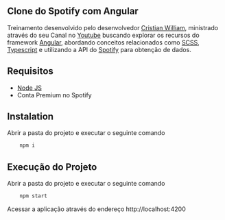 ## Clone do Spotify com Angular

Treinamento desenvolvido pelo desenvolvedor [Cristian William](https://github.com/cristianWilliam/Spotify-Angular), ministrado através do seu Canal no [Youtube](https://www.youtube.com/channel/UC5XGkx6CoGC5HsJ3INJBKXg) buscando explorar os recursos do framework [Angular](https://github.com/angular/angular), abordando conceitos relacionados como [SCSS](https://sass-lang.com/), [Typescript](https://www.typescriptlang.org/) e utilizando a API do [Spotify](https://www.spotify.com/br/) para obtenção de dados.

## Requisitos
- [Node JS](https://nodejs.org/en/)
- Conta Premium no Spotify

## Instalation
Abrir a pasta do projeto e executar o seguinte comando

```sh
    npm i
````

## Execução do Projeto
Abrir a pasta do projeto e executar o seguinte comando

```sh
    npm start
```

Acessar a aplicação através do endereço http://localhost:4200

